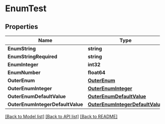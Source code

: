 # EnumTest

## Properties

Name | Type | Description | Notes
------------ | ------------- | ------------- | -------------
**EnumString** | **string** |  | [optional] 
**EnumStringRequired** | **string** |  | 
**EnumInteger** | **int32** |  | [optional] 
**EnumNumber** | **float64** |  | [optional] 
**OuterEnum** | [**OuterEnum**](OuterEnum.md) |  | [optional] 
**OuterEnumInteger** | [**OuterEnumInteger**](OuterEnumInteger.md) |  | [optional] 
**OuterEnumDefaultValue** | [**OuterEnumDefaultValue**](OuterEnumDefaultValue.md) |  | [optional] 
**OuterEnumIntegerDefaultValue** | [**OuterEnumIntegerDefaultValue**](OuterEnumIntegerDefaultValue.md) |  | [optional] 

[[Back to Model list]](../README.md#documentation-for-models) [[Back to API list]](../README.md#documentation-for-api-endpoints) [[Back to README]](../README.md)


